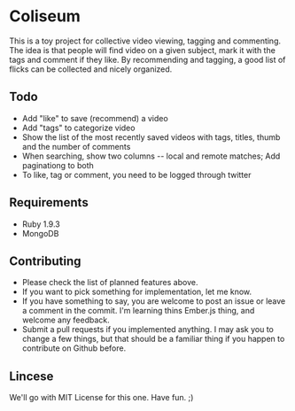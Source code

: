 Coliseum
========

This is a toy project for collective video viewing, tagging and
commenting. The idea is that people will find video on a given subject,
mark it with the tags and comment if they like. By recommending and
tagging, a good list of flicks can be collected and nicely organized.

Todo
----

* Add "like" to save (recommend) a video
* Add "tags" to categorize video
* Show the list of the most recently saved videos with tags, titles,
  thumb and the number of comments
* When searching, show two columns -- local and remote matches;
  Add paginationg to both
* To like, tag or comment, you need to be logged through twitter

Requirements
------------

* Ruby 1.9.3
* MongoDB

Contributing
------------

* Please check the list of planned features above.
* If you want to pick something for implementation, let me know.
* If you have something to say, you are welcome to post an issue or
  leave a comment in the commit. I'm learning thins Ember.js thing,
  and welcome any feedback.
* Submit a pull requests if you implemented anything. I may ask you to
  change a few things, but that should be a familiar thing if you happen
  to contribute on Github before.

Lincese
-------

We'll go with MIT License for this one. Have fun. ;)
